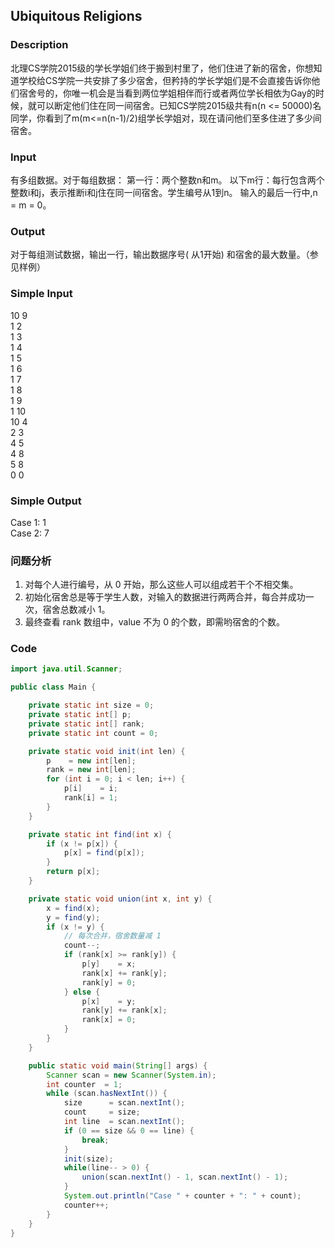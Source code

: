 ## Ubiquitous Religions 

### Description
北理CS学院2015级的学长学姐们终于搬到村里了，他们住进了新的宿舍，你想知道学校给CS学院一共安排了多少宿舍，但矜持的学长学姐们是不会直接告诉你他们宿舍号的，你唯一机会是当看到两位学姐相伴而行或者两位学长相依为Gay的时候，就可以断定他们住在同一间宿舍。已知CS学院2015级共有n(n <= 50000)名同学，你看到了m(m<=n(n-1)/2)组学长学姐对，现在请问他们至多住进了多少间宿舍。

### Input
有多组数据。对于每组数据：
第一行：两个整数n和m。 
以下m行：每行包含两个整数i和j，表示推断i和j住在同一间宿舍。学生编号从1到n。 
输入的最后一行中,n = m = 0。

### Output
对于每组测试数据，输出一行，输出数据序号( 从1开始) 和宿舍的最大数量。（参见样例）

### Simple Input
10 9  
1 2  
1 3  
1 4  
1 5  
1 6  
1 7  
1 8  
1 9  
1 10  
10 4  
2 3  
4 5  
4 8  
5 8  
0 0  

### Simple Output
Case 1: 1  
Case 2: 7

### 问题分析
1. 对每个人进行编号，从 0 开始，那么这些人可以组成若干个不相交集。
1. 初始化宿舍总是等于学生人数，对输入的数据进行两两合并，每合并成功一次，宿舍总数减小 1。
1. 最终查看 rank 数组中，value 不为 0 的个数，即需哟宿舍的个数。

### Code
```java
import java.util.Scanner;

public class Main {

    private static int size = 0;
    private static int[] p;
    private static int[] rank;
    private static int count = 0;

    private static void init(int len) {
        p    = new int[len];
        rank = new int[len];
        for (int i = 0; i < len; i++) {
            p[i]    = i;
            rank[i] = 1;
        }
    }

    private static int find(int x) {
        if (x != p[x]) {
            p[x] = find(p[x]);
        }
        return p[x];
    }

    private static void union(int x, int y) {
        x = find(x);
        y = find(y);
        if (x != y) {
            // 每次合并，宿舍数量减 1
            count--;
            if (rank[x] >= rank[y]) {
                p[y]    = x;
                rank[x] += rank[y];
                rank[y] = 0;
            } else {
                p[x]    = y;
                rank[y] += rank[x];
                rank[x] = 0;
            }
        }
    }

    public static void main(String[] args) {
        Scanner scan = new Scanner(System.in);
        int counter  = 1;
        while (scan.hasNextInt()) {
            size      = scan.nextInt();
            count     = size;
            int line  = scan.nextInt();
            if (0 == size && 0 == line) {
                break;
            }
            init(size);
            while(line-- > 0) {
                union(scan.nextInt() - 1, scan.nextInt() - 1);
            }
            System.out.println("Case " + counter + ": " + count);
            counter++;
        }
    }
}
```